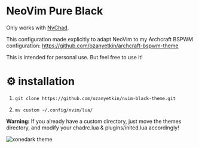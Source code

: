 # NeoVim Pure Black 

Only works with [NvChad](https://nvchad.github.io/).

This configuration made explicitly to adapt NeoVim to my Archcraft BSPWM configuration:
https://github.com/ozanyetkin/archcraft-bspwm-theme


This is intended for personal use. But feel free to use it!

# ⚙️ installation

  1. `git clone https://github.com/ozanyetkin/nvim-black-theme.git`

  2. `mv custom ~/.config/nvim/lua/`
  
  **Warning:** If you already have a custom directory, just move the themes directory, and modify your chadrc.lua & plugins/inited.lua accordingly!

![xonedark theme](https://raw.githubusercontent.com/devjessah/xonedark/master/xonedark.png)
